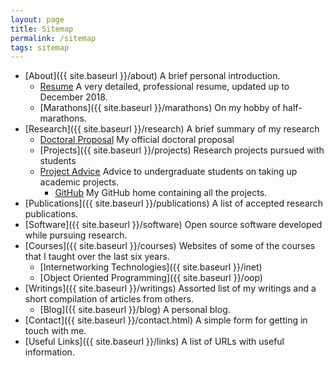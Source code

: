 ```yaml
---
layout: page
title: Sitemap
permalink: /sitemap
tags: sitemap
---
```


* [About]({{ site.baseurl }}/about) A brief personal introduction.
  * [Resume](https://www.dropbox.com/s/8fzabuslctf3tnc/resume_brief_dec_2018.pdf?dl=1) A very detailed, professional resume, updated up to December 2018.
  * [Marathons]({{ site.baseurl }}/marathons) On my hobby of half-marathons.
* [Research]({{ site.baseurl }}/research) A brief summary of my research
  * [Doctoral Proposal](https://www.dropbox.com/s/s4fb1ep5h8pmz4q/proposal.pdf?dl=1) My official doctoral proposal
  * [Projects]({{ site.baseurl }}/projects) Research projects pursued with students
  * [Project Advice](https://www.dropbox.com/s/b1tea4bpsd0fekd/project_advice.pdf?dl=1) Advice to undergraduate students on taking up academic projects.
    * [GitHub](https://github.com/prasadtalasila) My GitHub home containing all the projects.
* [Publications]({{ site.baseurl }}/publications) A list of accepted research publications.
* [Software]({{ site.baseurl }}/software) Open source software developed while pursuing research.
* [Courses]({{ site.baseurl }}/courses) Websites of some of the courses that I taught over the last six years.
  * [Internetworking Technologies]({{ site.baseurl }}/inet)
  * [Object Oriented Programming]({{ site.baseurl }}/oop)
* [Writings]({{ site.baseurl }}/writings) Assorted list of my writings and a short compilation of articles from others.
  * [Blog]({{ site.baseurl }}/blog) A personal blog.
* [Contact]({{ site.baseurl }}/contact.html) A simple form for getting in touch with me.
* [Useful Links]({{ site.baseurl }}/links) A list of URLs with useful information.
